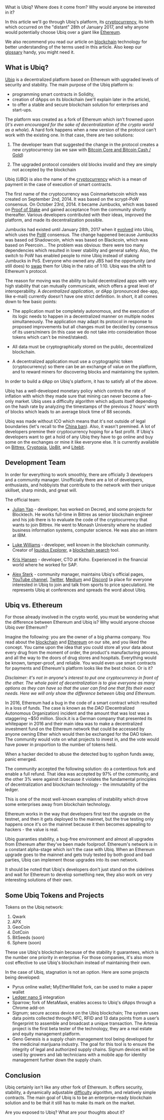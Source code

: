 What is Ubiq? Where does it come from? Why would anyone be interested in it? 

In this article we'll go through Ubiq's platform, its [cryptocurrency], its birth which occurred on the "distant" 28th of January 2017, and why  anyone would potentially choose Ubiq over a giant like [Ethereum]. 

We also recommend you read our article on [blockchain] technology for better understanding of the terms used in this article. Also keep our [glossary] handy, you might need it.

## What is Ubiq?

[Ubiq] is a decentralized platform based on Ethereum with upgraded levels of security and stability. The main purpose of the Ubiq platform is:

- programming smart contracts in Solidity, 
- creation of dApps on its blockchain (we'll explain later in the article),
- to offer a stable and secure blockchain solution for enterprises and start-ups.

The platform was created as a fork of Ethereum which isn't frowned upon (_it's even encouraged for the sake of decentralization of the crypto world as a whole_). A hard fork happens when a new version of the protocol can't work with the existing one. In that case, there are two solutions:

1. The developer team that suggested the change in the protocol creates a new cryptocurrency (as we saw with [Bitcoin Core and Bitcoin Cash / Gold][Bitcoin Cash])

2. The upgraded protocol considers old blocks invalid and they are simply not accepted by the blockchain

Ubiq (*UBQ*) is also the name of the [cryptocurrency] which is a mean of payment in the case of execution of smart contracts. 

The first name of the cryptocurrency was Coinmarketscoin which was created on September 2nd, 2014. It was based on the scrypt-PoW consensus. On October 23rd, 2014. it became Jumbucks, which was based on [Proof of Stake][powpos] and gained acceptance from the community shortly thereafter. Various developers contributed with their ideas, improved the platform, and made its decentralization possible. 

Jumbucks had existed until January 28th, 2017 when it [evolved] into Ubiq, which uses the [PoW] consensus. The change happened because Jumbucks was based od Shadowcoin, which was based on Blackcoin, which was based on Peercoin... The problem was obvious: there were too many dependencies which resulted in lower stability and general safety. Also, the switch to PoW has enabled people to mine Ubiq instead of staking Jumbucks in PoS.  Everyone who owned any JBS had the opportunity (and still does) to [swap] them for Ubiq in the ratio of 1:10. Ubiq was the shift to Ethereum's protocol.

The reason for moving was the ability to build decentralized apps with very high stability that can mutually communicate, which offers a great level of interoperability. A *decentralized application*, or dApp (pronounced dee-app, like e-mail) currently doesn't have one strict definition. In short, it all comes down to few basic points:

- The application must be completely autonomous, and the execution of its logic needs to happen in a decentralized manner on multiple nodes simultaneously. The application may adapt its protocol in response to proposed improvements but all changes must be decided by consensus of its users/miners (in this case we do not take into consideration those tokens which can't be mined/staked). 

- All data must be cryptographically stored on the public, decentralized blockchain. 

- A decentralized application must use a cryptographic token (cryptocurrency) so there can be an exchange of value on the platform, and to reward miners for discovering blocks and maintaining the system.

In order to build a dApp on Ubiq's platform, it has to satisfy all of the above.

Ubiq has a well-developed monetary policy which controls the rate of inflation with which they made sure that mining can never become a fee-only market. Ubiq uses a difficulty algorithm which adjusts itself depending on the hash rate by analyzing the timestamps of the previous 2 hours’ worth of blocks which leads to an average block time of 88 seconds.

Ubiq was made without ICO which means that it's not outside of legal boundaries (let's recall to the [China ban]). Also, it wasn't premined. A lot of developers premine their cryptocurrency hoping for a fast profit. If Ubiq's developers want to get a hold of any Ubiq they have to go online and buy some on the exchanges or mine it like everyone else. It is currently available on [Bittrex], [Cryptopia], [UpBit], and [Litebit].

## Development Team

In order for everything to work smoothly, there are officially 3 developers and a community manager. Unofficially there are a lot of developers, enthusiasts, and hobbyists that contribute to the network with their unique skillset, sharp minds, and great will. 

The official team:

- [Julian Yap](https://twitter.com/jyap) - developer, has worked on Decred, and some projects for Blocktech. He works full-time in Bittrex as senior blockchain engineer and his job there is to evaluate the code of the cryptocurrency that wants to join Bittrex. He went to Monash University where he studied business information systems, computer science. He was also an intern at IBM. 

- [Luke Williams](https://twitter.com/iquidus?lang=en) - developer, well known in the blockchain community. Creator of [Iquidus Explorer](https://github.com/iquidus/explorer), a [blockchain search][blockex] tool. 

- [Kris Hansen](https://twitter.com/corerenewal?lang=en) - developer,  CTO at Koho. Experienced in the financial world where he worked for SAP.

- [Alex Sterk](https://twitter.com/alex_sterk?lang=en) - community manager, maintains Ubiq's official pages, [YouTube channel], [Twitter], [Medium] and [Discord] (a place for everyone interested in Ubiq to join and talk from sports to price speculation). He represents Ubiq at conferences and spreads the word about Ubiq.

## Ubiq vs. Ethereum 

For those already involved in the crypto world, you must be wondering what the difference between Ethereum and Ubiq is? Why would anyone choose Ubiq over Ethereum?

Imagine the following: you are the owner of a big pharma company. You read about the [blockchain] and [Ethereum] on our site, and you liked the concept. You came upon the idea that you could store all your data about every drug from the moment of order, the product's manufacturing process, and all the way to the doors of drug stores and hospitals. Everything would be known, tamper-proof, and reliable. You would even use smart contracts for payments and Ethereum's platform looks like the best choice. Or is it?

_Disclaimer: it's not in anyone's interest to put one cryptocurrency in front of the other. The whole point of decentralization is to give everyone as many options as they can have so that the user can find one that fits their exact needs. Here we will only show the difference between Ubiq and Ethereum._

In 2016, Ethereum had a bug in the code of a smart contract which resulted in a loss of funds. The case is known as the *DAO* (Decentralized Autonomous Organization) incident and the amount that was lost was a staggering ~$50 million. Slock.it is a German company that presented its whitepaper in 2016 and their main idea was to make a decentralized investment fund on the Ethereum network that could be accessed by anyone owning Ether which would then be exchanged for the DAO token. The community would vote on what projects to invest in, and the vote would have power in proportion to the number of tokens held.

When a hacker decided to abuse the detected bug to syphon funds away, panic emerged.

The community accepted the following solution: do a contentious fork and enable a full refund. That idea was accepted by 97% of the community, and the other 3% were against it because it violates the fundamental principles of decentralization and blockchain technology - the immutability of the ledger. 

This is one of the most well-known examples of instability which drove some enterprises away from blockchain technology. 

Ethereum works in the way that developers first test the upgrade on the testnet, and then it gets deployed to the mainnet, but the true testing only happens once it's on the mainnet because it then becomes appealing to hackers - the value is real. 

Ubiq guaranties stability, a bug-free environment and almost all upgrades from Ethereum after they've been made foolproof. Ethereum's network is in a constant alpha-stage which isn't the case with Ubiq. When an Ethereum upgrade goes to the mainnet and gets truly tested  by both good and bad parties, Ubiq can implement those upgrades into its own network.

It should be noted that Ubiq's developers don't just stand on the sidelines and wait for Ethereum to develop something new, they also work on very interesting solutions of their own.

## Some Ubiq Tokens and Projects

Tokens on the Ubiq network:

1. Qwark
2. APX
3. GeoCoin
4. DotCoin
5. BitSeeds (soon)
6. Sphere (soon)

These use Ubiq's blockchain because of the stability it guarantees, which is the number one priority in enterprise. For those companies, it's also more cost effective to use Ubiq's blockchain instead of maintaining their own.

In the case of Ubiq, stagnation is not an option. Here are some projects being developed:

- Pyrus online wallet; MyEtherWallet fork, can be used to make a paper wallet
- [Ledger nano S] integration
- Sparrow; fork of MetaMask, enables access to Ubiq's dApps through a Chrome add-on 
- Signum; secure access device on the Ubiq blockchain; The system uses data points collected through NFC, RFID and 13 data points from a user’s fingerprint to assemble and broadcast a unique transaction. The Artesia project is the first beta tester of the technology, they are a real estate and equity management platform.
- Geno Genesis is a supply chain management tool being developed for the medicinal marijuana industry. The goal for this tool is to ensure the integrity of legal and authorized supply chains. Signum devices will be used by growers and lab technicians with a mobile app for identity management further down the supply chain.

## Conclusion

Ubiq certainly isn't like any other fork of Ethereum. It offers security, stability, a dynamically adjustable [difficulty][bd] algorithm, and relatively simple contracts. The main goal of Ubiq is to be an enterprise-ready blockchain solution and to be that it still has to make its mark on the market. 

Are you exposed to Ubiq? What are your thoughts about it? 

[cryptocurrency]:https://bitfalls.com/2017/08/20/cryptocurrency/
[Ethereum]:https://bitfalls.com/2017/09/19/what-ethereum-compare-to-bitcoin/
[glossary]: https://bitfalls.com/glossary/
[blockchain]:https://bitfalls.com/2017/08/20/blockchain-explained-blockchain-works/
[Ubiq]:https://ubiqsmart.com/
[evolved]:https://bitcointalk.org/index.php?topic=1763606.0
[PoW]: https://bitfalls.com/2017/10/23/whats-the-difference-between-proof-of-work-pow-proof-of-stake-pos-and-delegated-pos/
[swap]:https://medium.com/the-ubiq-report/nucleus-transparency-report-6496e444bd85
[this]:https://ubiqscan.io/
[here]:https://bitfalls.com/2017/09/18/anonymous-cryptocurrencies-like-bitcoin/
[China ban]:https://bitfalls.com/2017/09/19/china-bans-cryptocurrency/
[Bittrex]:https://bittrex.com/
[Cryptopia]:https://www.cryptopia.co.nz/
[Litebit]:https://www.litebit.eu/
[Youtube channel]: https://www.youtube.com/channel/UCaKJfiYPY-gWC5932p23kyw
[Twitter]:https://twitter.com/ubiqsmart
[Medium]:https://medium.com/the-ubiq-report
[Discord]:https://discordapp.com/invite/HF6vEGF
[Ledger nano S]:https://bitfalls.com/2017/09/08/hardware-wallets-like-ledger-nano-s-work/
[Bitcoin Cash]: https://bitfalls.com/2017/10/24/bitcoin-forks-bitcoin-gold-scam-stay-safe/
[UpBit]: https://upbit.com/home
[powpos]: https://bitfalls.com/2017/10/23/whats-the-difference-between-proof-of-work-pow-proof-of-stake-pos-and-delegated-pos/
[blockex]: https://bitfalls.com/2017/10/03/read-bitcoin-blockchain-data-blockexplorer/
[block]: https://bitfalls.com/glossary/#block
[bd]: https://bitfalls.com/glossary/#difficulty

